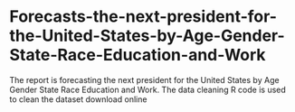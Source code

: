 # Forecasts-the-next-president-for-the-United-States-by-Age-Gender-State-Race-Education-and-Work

The report is forecasting the next president for the United States by Age Gender State Race Education and Work. 
The data cleaning R code is used to clean the dataset download online
